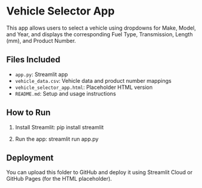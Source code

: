 # Vehicle Selector App

This app allows users to select a vehicle using dropdowns for Make, Model, and Year, and displays the corresponding Fuel Type, Transmission, Length (mm), and Product Number.

## Files Included
- `app.py`: Streamlit app
- `vehicle_data.csv`: Vehicle data and product number mappings
- `vehicle_selector_app.html`: Placeholder HTML version
- `README.md`: Setup and usage instructions

## How to Run
1. Install Streamlit:
   pip install streamlit

2. Run the app:
   streamlit run app.py

## Deployment
You can upload this folder to GitHub and deploy it using Streamlit Cloud or GitHub Pages (for the HTML placeholder).
